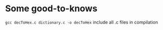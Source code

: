 # Some good-to-knows

`gcc decToHex.c dictionary.c -o decToHex`
include all .c files in compilation
